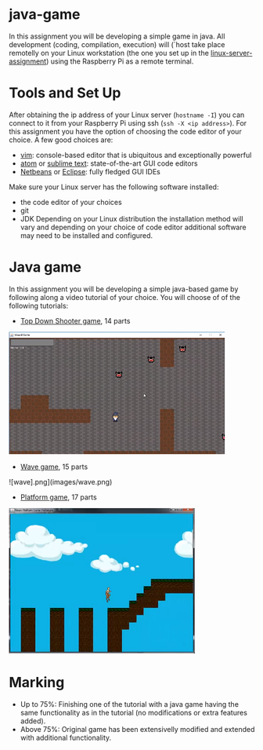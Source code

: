 # java-game
In this assignment you will be developing a simple game in java. All development (coding, compilation, execution) will (`host take place remotelly on your Linux workstation (the one you set up in the [linux-server-assignment](https://github.com/mariopineda/linux-server-assignment)) using the Raspberry Pi as a remote terminal.

# Tools and Set Up
After obtaining the ip address of your Linux server (`hostname -I`) you can connect to it from your Raspberry Pi using ssh (`ssh -X <ip address>`). For this assignment you have the option of choosing the code editor of your choice. A few good choices are:
- [vim](https://www.vim.org/): console-based editor that is ubiquitous and exceptionally powerful
- [atom](https://atom.io/) or [sublime text](https://www.sublimetext.com/): state-of-the-art GUI code editors
- [Netbeans](https://netbeans.org/) or [Eclipse](https://www.eclipse.org/ide/): fully fledged GUI IDEs

Make sure your Linux server has the following software installed:
- the code editor of your choices
- git
- JDK
Depending on your Linux distribution the installation method will vary and depending on your choice of code editor additional software may need to be installed and configured.

# Java game
In this assignment you will be developing a simple java-based game by following along a video tutorial of your choice. You will choose of of the following tutorials:
- [Top Down Shooter game](https://www.youtube.com/playlist?list=PLWms45O3n--5vDnNd6aiu1CSWX3JlCU1n), 14 parts

![topdownshooter.png](images/topdownshooter.png)

- [Wave game](https://www.youtube.com/playlist?list=PLWms45O3n--6TvZmtFHaCWRZwEqnz2MHa), 15 parts

![wave].png](images/wave.png)

- [Platform game](https://www.youtube.com/playlist?list=PLWms45O3n--54U-22GDqKMRGlXROOZtMx), 17 parts

![platform.png](images/platform.png)

# Marking
- Up to 75%: Finishing one of the tutorial with a java game having the same functionality as in the tutorial (no modifications or extra features added).
- Above 75%: Original game has been extensivelly modified and extended with additional functionality.
